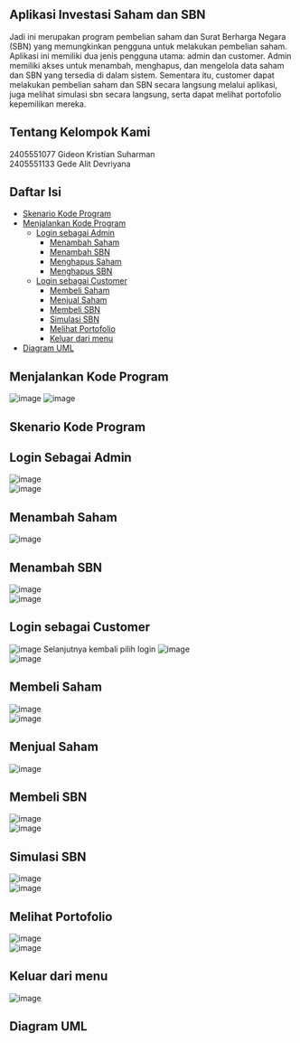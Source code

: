 ## Aplikasi Investasi Saham dan SBN ##
Jadi ini merupakan program pembelian saham dan Surat Berharga Negara (SBN) yang memungkinkan pengguna untuk melakukan pembelian saham. Aplikasi ini memiliki dua jenis pengguna utama: admin dan customer.
Admin memiliki akses untuk menambah, menghapus, dan mengelola data saham dan SBN yang tersedia di dalam sistem. Sementara itu, customer dapat melakukan pembelian saham dan SBN secara langsung melalui aplikasi, juga melihat simulasi sbn secara langsung, serta dapat melihat portofolio kepemilikan mereka.  
## Tentang Kelompok Kami ##
2405551077 Gideon Kristian Suharman  
2405551133 Gede Alit Devriyana  
## Daftar Isi
- [Skenario Kode Program](#skenario-kode-program)
- [Menjalankan Kode Program](#menjalankan-kode-program)
  - [Login sebagai Admin](#login-sebagai-admin)
    - [Menambah Saham](#menambah-saham)
    - [Menambah SBN](#menambah-sbn)
    - [Menghapus Saham](#menghapus-saham)
    - [Menghapus SBN](#menghapus-sbn)
  - [Login sebagai Customer](#login-sebagai-customer)
    - [Membeli Saham](#membeli-saham)
    - [Menjual Saham](#menjual-saham)
    - [Membeli SBN](#membeli-sbn)
    - [Simulasi SBN](#simulasi-sbn)
    - [Melihat Portofolio](#melihat-portofolio)
    - [Keluar dari menu](#keluar-dari-menu)
- [Diagram UML](#diagram-uml)
  
## Menjalankan Kode Program
![image](https://github.com/user-attachments/assets/ab13c134-4789-4ac5-93e2-097616de113f)
![image](https://github.com/user-attachments/assets/8aa5dc3b-a766-4e3a-a69c-a89a3a06e7b5)

## Skenario Kode Program

## Login Sebagai Admin
![image](https://github.com/user-attachments/assets/aa93ba74-8f3d-4ada-a617-509319c40093)  
![image](https://github.com/user-attachments/assets/94921b91-ca82-4f31-9d88-20221ac1227b)

## Menambah Saham
![image](https://github.com/user-attachments/assets/abdfd1d0-3b55-417d-a22c-678a38b9e810)

## Menambah SBN
![image](https://github.com/user-attachments/assets/e9536657-b7b7-44f8-8978-d5d872132187)  
![image](https://github.com/user-attachments/assets/d1f116ca-bcdc-48dc-8263-5ee16ded1660)

## Login sebagai Customer
![image](https://github.com/user-attachments/assets/0a87e5de-e18e-4918-bb05-c82276542167)
Selanjutnya kembali pilih login 
![image](https://github.com/user-attachments/assets/71bd2f32-51c9-4719-a21b-79c05d610e67)  
![image](https://github.com/user-attachments/assets/e8935ad3-c983-4590-aa1f-4033e8c290f4)

## Membeli Saham
![image](https://github.com/user-attachments/assets/7f8bab76-2a41-4f0c-b209-ad94c3445c7b)  
![image](https://github.com/user-attachments/assets/03af88b5-bc21-4d32-9e38-1fd99c83004b)

## Menjual Saham
![image](https://github.com/user-attachments/assets/c9ab9312-e2df-4669-9cd3-c17a8e1a7687)

## Membeli SBN
![image](https://github.com/user-attachments/assets/dc00f1e0-4078-4e6e-8f5b-137deb802d7c)  
![image](https://github.com/user-attachments/assets/78164dc6-3cd7-49a1-a820-862438231da2)

## Simulasi SBN
![image](https://github.com/user-attachments/assets/c58c98bd-6142-4b22-99f1-28d39bb63286)  
![image](https://github.com/user-attachments/assets/e9217419-6ed8-4bc6-ba1a-838835fea8c2)


## Melihat Portofolio
![image](https://github.com/user-attachments/assets/d1f515ba-b65c-407e-8aba-342031ffe99f)  
![image](https://github.com/user-attachments/assets/bc5c79b1-bac9-415c-915e-1314265c035e)

## Keluar dari menu
![image](https://github.com/user-attachments/assets/827077c3-266b-46eb-8786-361234dffb4d)


## Diagram UML

